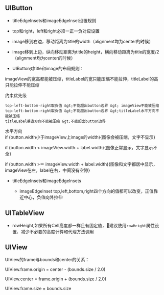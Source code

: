 ## UIButton

* titleEdgeInsets和imageEdgeInset设置规则

* top和right，left和right必须一正一负对应设置
* image移到右边，移动距离为title的width（alignment均为center的时候）
* image移到上边，纵向移动距离为title的height，横向移动距离为title的宽度/2（alignment均为center的时候）

* UIButton对title和image的布局规则：

imageView的宽高都能被压缩，titleLabel的宽只能压缩不能拉伸，titleLabel的高只能拉伸不能压缩

约束优先级

    top-left-bottom-right取负值 &gt;不能超出button边界 &gt; imageView不能被压缩
    top-left-bottom-right取负值 &gt;不能超出button边界 &gt;titleLabel水平方向不能被压缩
    titleLabel垂直方向不能被压缩 &gt;不能超出button边界

水平方向  
if \(button.width小于imageView上image的width\){图像会被压缩，文字不显示}

if \(button.width &lt; imageView.width + label.width\){图像正常显示，文字显示不全}

if \(button.width &gt;＝ imageView.width + label.width\){图像和文字都居中显示，imageView在左，label在右，中间没有空隙}

* titleEdgeInsets和imageEdgeInsets

    * imageEdgeInset top,left,bottom,right四个方向的值都可以改变，正值靠近中心，负值向外拉伸

## UITableView

* rowHeight,如果所有Cell高度都一样且有固定值，建议使用`rowHeight`属性设置，减少不必要的高度计算和代理方法调用

## UIView

UIView的frame与bounds和center的关系：

UIView.frame.origin = center - \(bounds.size / 2.0\)

UIView.center = frame.origin + \(bounds.size / 2.0\)

UIView.frame.size = bounds.size

